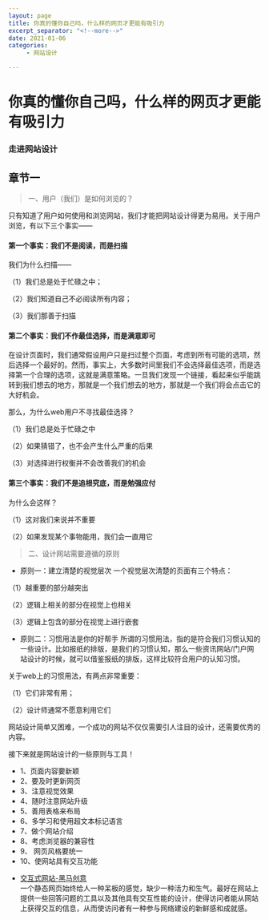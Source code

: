```yaml
---
layout: page
title: 你真的懂你自己吗，什么样的网页才更能有吸引力
excerpt_separator: "<!--more-->"
date: 2021-01-06
categories:
     - 网站设计

---
```


# 你真的懂你自己吗，什么样的网页才更能有吸引力 
### 走进网站设计
## 章节一
<!--more-->
> 一、用户（我们）是如何浏览的？

只有知道了用户如何使用和浏览网站，我们才能把网站设计得更为易用。关于用户浏览，有以下三个事实——
#### 第一个事实：我们不是阅读，而是扫描
我们为什么扫描——

（1）我们总是处于忙碌之中；

（2）我们知道自己不必阅读所有内容；

（3）我们那善于扫描
#### 第二个事实：我们不作最佳选择，而是满意即可
在设计页面时，我们通常假设用户只是扫过整个页面，考虑到所有可能的选项，然后选择一个最好的。然而，事实上，大多数时间里我们不会选择最佳选项，而是选择第一个合理的选项，这就是满意策略。一旦我们发现一个链接，看起来似乎能跳转到我们想去的地方，那就是一个我们想去的地方，那就是一个我们将会点击它的大好机会。

那么，为什么web用户不寻找最佳选择？

（1）我们总是处于忙碌之中

（2）如果猜错了，也不会产生什么严重的后果

（3）对选择进行权衡并不会改善我们的机会

#### 第三个事实：我们不是追根究底，而是勉强应付
为什么会这样？

（1）这对我们来说并不重要

（2）如果发现某个事物能用，我们会一直用它
> 二、设计网站需要遵循的原则
- 原则一：建立清楚的视觉层次
一个视觉层次清楚的页面有三个特点：

（1）越重要的部分越突出

（2）逻辑上相关的部分在视觉上也相关

（3）逻辑上包含的部分在视觉上进行嵌套
- 原则二：习惯用法是你的好帮手
所谓的习惯用法，指的是符合我们习惯认知的一些设计。比如报纸的排版，是我们的习惯认知，那么一些资讯网站/门户网站设计的时候，就可以借鉴报纸的排版，这样比较符合用户的认知习惯。

关于web上的习惯用法，有两点非常重要：

（1）它们非常有用；

（2）设计师通常不愿意利用它们


网站设计简单又困难，一个成功的网站不仅仅需要引人注目的设计，还需要优秀的内容。

接下来就是网站设计的一些原则与工具！
- 1、页面内容要新颖 
- 2、要及时更新网页
- 3、注意视觉效果 
- 4、随时注意网站升级  
- 5、善用表格来布局  
- 6、多学习和使用超文本标记语言  
- 7、做个网站介绍  
- 8、考虑浏览器的兼容性  
- 9、 网页风格要统一 
- 10、使网站具有交互功能 
* [交互式网站-黑马创意](http://www.dark-horse.cn/)  
一个静态网页始终给人一种呆板的感觉，缺少一种活力和生气。最好在网站上提供一些回答问题的工具以及其他具有交互性能的设计，使得访问者能从网站上获得交互的信息，从而使访问者有一种参与网络建设的新鲜感和成就感。  
